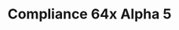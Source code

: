 ---
layout: post
title: Compliance 64x Alpha 5
permalink: /compliance64x/A5
comments: true
comments-id: 1.16.5-64x-Alpha-5
header-img: https://database.faithfulpack.net/images/website/posts/64x/A5.jpg

long_text: Hello everyone! Today, new update with even more additions and tweaks. Like we said last week, new entities have appeared like spiders, slime and even the most loved ghast as well as a brand new log texture and more various tweaks around the pack as always! Enjoy this new update!

download:
  - Java - 1.16.5 (CurseForge):
    - https://www.curseforge.com/minecraft/texture-packs/faithful-64x/files/3278089
  - Java - 1.16.5 (GitHub):
    - https://github.com/Faithful-Resource-Pack/Faithful-Java-64x/releases/download/A5/Faithful-Java-64x-Jappa-Alpha-5.zip
  - Bedrock - 1.16.220 (GitHub):
    - https://github.com/Faithful-Resource-Pack/Faithful-Bedrock-64x/releases/download/alpha-5/Compliance_64x_Bedrock_-_Alpha_5.mcpack
---